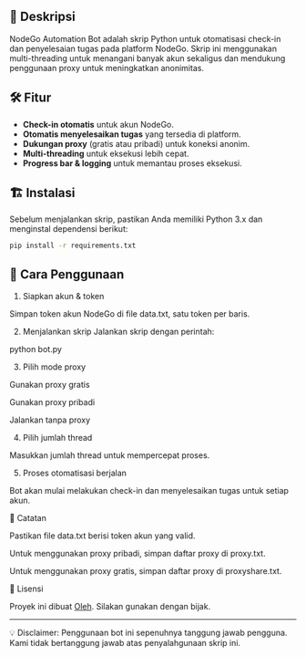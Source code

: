 ## 📌 Deskripsi
NodeGo Automation Bot adalah skrip Python untuk otomatisasi check-in dan penyelesaian tugas pada platform NodeGo. Skrip ini menggunakan multi-threading untuk menangani banyak akun sekaligus dan mendukung penggunaan proxy untuk meningkatkan anonimitas.

## 🛠️ Fitur
- **Check-in otomatis** untuk akun NodeGo.
- **Otomatis menyelesaikan tugas** yang tersedia di platform.
- **Dukungan proxy** (gratis atau pribadi) untuk koneksi anonim.
- **Multi-threading** untuk eksekusi lebih cepat.
- **Progress bar & logging** untuk memantau proses eksekusi.

## 🏗️ Instalasi
Sebelum menjalankan skrip, pastikan Anda memiliki Python 3.x dan menginstal dependensi berikut:

```bash
pip install -r requirements.txt
```

## 🚀 Cara Penggunaan

1. Siapkan akun & token

Simpan token akun NodeGo di file data.txt, satu token per baris.



2. Menjalankan skrip
Jalankan skrip dengan perintah:

python bot.py


3. Pilih mode proxy

Gunakan proxy gratis

Gunakan proxy pribadi

Jalankan tanpa proxy



4. Pilih jumlah thread

Masukkan jumlah thread untuk mempercepat proses.



5. Proses otomatisasi berjalan

Bot akan mulai melakukan check-in dan menyelesaikan tugas untuk setiap akun.




📌 Catatan

Pastikan file data.txt berisi token akun yang valid.

Untuk menggunakan proxy pribadi, simpan daftar proxy di proxy.txt.

Untuk menggunakan proxy gratis, simpan daftar proxy di proxyshare.txt.


📜 Lisensi

Proyek ini dibuat [Oleh](https://t.me/sentineldiscus). Silakan gunakan dengan bijak.


---

💡 Disclaimer: Penggunaan bot ini sepenuhnya tanggung jawab pengguna. Kami tidak bertanggung jawab atas penyalahgunaan skrip ini.
